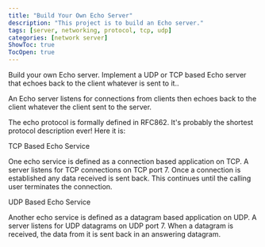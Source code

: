 ```yaml
---
title: "Build Your Own Echo Server"
description: "This project is to build an Echo server."
tags: [server, networking, protocol, tcp, udp]
categories: [network server]
ShowToc: true
TocOpen: true
---
```


Build your own Echo server. Implement a UDP or TCP based Echo server that echoes back to the client whatever is sent to it..

<!--more-->

An Echo server listens for connections from clients then echoes back to the client whatever the client sent to the server.

The echo protocol is formally defined in RFC862. It's probably the shortest protocol description ever! Here it is:

TCP Based Echo Service

   One echo service is defined as a connection based application on TCP.
   A server listens for TCP connections on TCP port 7.  Once a
   connection is established any data received is sent back.  This
   continues until the calling user terminates the connection.

UDP Based Echo Service

   Another echo service is defined as a datagram based application on
   UDP.  A server listens for UDP datagrams on UDP port 7.  When a
   datagram is received, the data from it is sent back in an answering
   datagram.